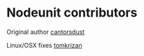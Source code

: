 Nodeunit contributors
=============================================

Original author
[cantorsdust](https://github.com/cantorsdust)

Linux/OSX fixes
[tomkrizan](https://github.com/tomkrizan)
